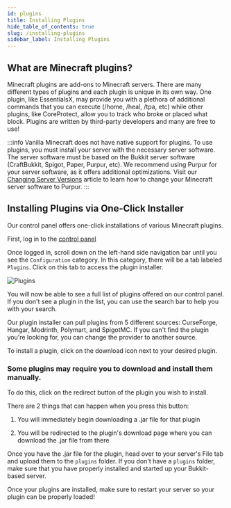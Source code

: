 ```yaml
---
id: plugins
title: Installing Plugins
hide_table_of_contents: true
slug: /installing-plugins
sidebar_label: Installing Plugins
---
```

## What are Minecraft plugins?
Minecraft plugins are add-ons to Minecraft servers. There are many different types of plugins and each plugin is unique in its own way. One plugin, like EssentialsX, may provide you with a plethora of additional commands that you can execute (/home, /heal, /tpa, etc) while other plugins, like CoreProtect, allow you to track who broke or placed what block. Plugins are written by third-party developers and many are free to use!


:::info
Vanilla Minecraft does not have native support for plugins. To use plugins, you must install your server with the necessary server software. The server software must be based on the Bukkit server software (CraftBukkit, Spigot, Paper, Purpur, etc). We recommend using Purpur for your server software, as it offers additional optimizations. Visit our [Changing Server Versions](https://docs.stelhosting.com/changing-server-versions) article to learn how to change your Minecraft server software to Purpur.
:::

## Installing Plugins via One-Click Installer
Our control panel offers one-click installations of various Minecraft plugins.

First, log in to the [control panel](https://control.stelhosting.com/)

Once logged in, scroll down on the left-hand side navigation bar until you see the `Configuration` category. In this category, there will be a tab labeled `Plugins`. Click on this tab to access the plugin installer.

![Plugins](/img/plugins.png)

You will now be able to see a full list of plugins offered on our control panel. If you don't see a plugin in the list, you can use the search bar to help you with your search.

Our plugin installer can pull plugins from 5 different sources: CurseForge, Hangar, Modrinth, Polymart, and SpigotMC. If you can't find the plugin you're looking for, you can change the provider to another source.

To install a plugin, click on the download icon next to your desired plugin.

### Some plugins may require you to download and install them manually.
To do this, click on the redirect button of the plugin you wish to install.

There are 2 things that can happen when you press this button:

1) You will immediately begin downloading a .jar file for that plugin

2) You will be redirected to the plugin's download page where you can download the .jar file from there

Once you have the .jar file for the plugin, head over to your server's File tab and upload them to the `plugins` folder. If you don't have a `plugins` folder, make sure that you have properly installed and started up your Bukkit-based server.


Once your plugins are installed, make sure to restart your server so your plugin can be properly loaded!
